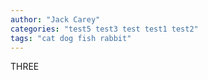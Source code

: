 ```yaml
---
author: "Jack Carey"
categories: "test5 test3 test test1 test2"
tags: "cat dog fish rabbit"
---
```

THREE